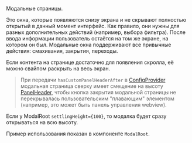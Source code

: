 Модальные страницы.

Это окна, которые появляются снизу экрана и не скрывают полностью открытый в данный момент интерфейс. Как правило, они нужны для разных дополнительных действий (например, выбора фильтра). После ввода информации пользователь остаётся на том же экране, на котором он был. Модальные окна поддерживают все привычные действия: смахивания, закрытия, переходы.

Если контента на странице достаточно для появления скролла, её можно свайпом раскрыть на весь экран.

> При передачи `hasCustomPanelHeaderAfter` в [ConfigProvider](#/ConfigProvider) модальная страница
> сверху имеет смещение на высоту [PanelHeader](#/PanelHeader), чтобы кнопка закрытия модальной
> страницы не перекрывалась пользовательским "плавающим" элементом (например, это может быть панель
> управления webview).

Если у ModalRoot `settlingHeight={100}`, то модалка будет сразу открываться на всю высоту.

Пример использования показан в компоненте `ModalRoot`.

